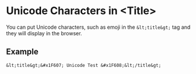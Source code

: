 # Unicode Characters in &lt;Title&gt;

You can put Unicode characters, such as emoji in the `&lt;title&gt;` tag and they will display in the browser.

## Example

`&lt;title&gt;&#x1F607; Unicode Test &#x1F608;&lt;/title&gt;`